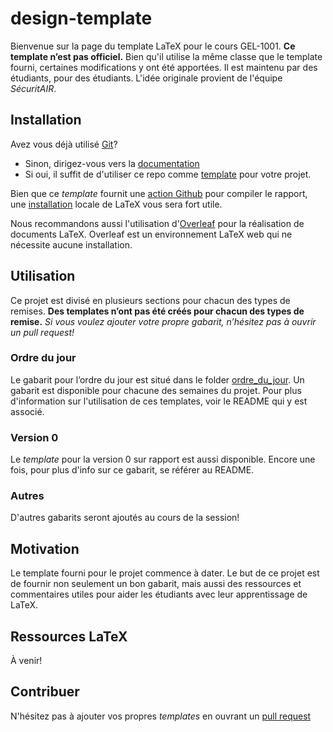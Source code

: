 # design-template

Bienvenue sur la page du template LaTeX pour le cours GEL-1001. **Ce template n’est pas officiel.** Bien qu'il utilise la même classe que le template fourni, certaines
modifications y ont été apportées.
Il est maintenu par des étudiants, pour des étudiants. L'idée originale
provient de l'équipe *SécuritAIR*.

## Installation

Avez vous déjà utilisé [Git](https://git-scm.com)?

* Sinon, dirigez-vous vers la [documentation](https://git-scm.com/doc)
* Si oui, il suffit de d'utiliser ce repo comme
  [template](https://github.com/TrickyTroll/design-template/generate)
  pour votre projet.

Bien que ce *template* fournit une
[action Github](https://github.com/features/actions) pour compiler le rapport,
une [installation](https://www.latex-project.org/get/) 
locale de LaTeX vous sera fort utile.

Nous recommandons aussi l'utilisation d'[Overleaf](https://www.overleaf.com) pour
la réalisation de documents LaTeX. Overleaf est un environnement LaTeX web qui ne
nécessite aucune installation.

## Utilisation

Ce projet est divisé en plusieurs sections pour chacun des types de remises. **Des templates n’ont pas été créés pour chacun des types de remise.** *Si vous voulez ajouter votre propre gabarit, n’hésitez pas à ouvrir un pull request!*

### Ordre du jour

Le gabarit pour l’ordre du jour est situé dans le folder [ordre_du_jour](https://github.com/TrickyTroll/design-template/tree/main/ordre_du_jour). Un gabarit est disponible pour chacune
des semaines du projet. Pour plus d'information sur l'utilisation de ces templates, voir le
README qui y est associé.

### Version 0

Le *template* pour la version 0 sur rapport est aussi disponible. Encore une fois, pour plus
d'info sur ce gabarit, se référer au README.

### Autres

D'autres gabarits seront ajoutés au cours de la session!

## Motivation

Le template fourni pour le projet commence à dater. Le but de ce projet est de fournir
non seulement un bon gabarit, mais aussi des ressources et commentaires utiles pour 
aider les étudiants avec leur apprentissage de LaTeX.

## Ressources LaTeX

À venir!

## Contribuer

N'hésitez pas à ajouter vos propres *templates* en ouvrant un
[pull request](https://github.com/TrickyTroll/design-template/pulls)
